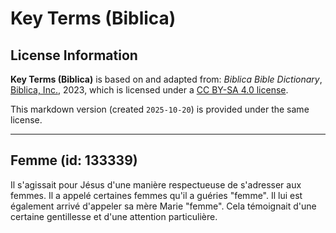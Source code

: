 # Key Terms (Biblica)

## License Information

**Key Terms (Biblica)** is based on and adapted from: _Biblica Bible Dictionary_, [Biblica, Inc.](https://www.biblica.com/), 2023, which is licensed under a [CC BY-SA 4.0 license](https://creativecommons.org/licenses/by-sa/4.0/legalcode.en).

This markdown version (created `2025-10-20`) is provided under the same license.



--------------------------------

## Femme (id: 133339)

Il s'agissait pour Jésus d'une manière respectueuse de s'adresser aux femmes. Il a appelé certaines femmes qu'il a guéries "femme". Il lui est également arrivé d'appeler sa mère Marie "femme". Cela témoignait d'une certaine gentillesse et d'une attention particulière.



